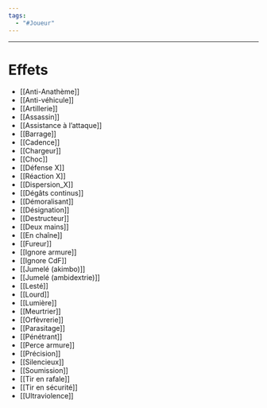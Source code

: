 ```yaml
---
tags:
  - "#Joueur"
---
```

___
# Effets

- [[Anti-Anathème]]
- [[Anti-véhicule]]
- [[Artillerie]]
- [[Assassin]]
- [[Assistance à l’attaque]]
- [[Barrage]]
- [[Cadence]]
- [[Chargeur]]
- [[Choc]]
- [[Défense X]]
- [[Réaction X]]
- [[Dispersion_X]]
- [[Dégâts continus]]
- [[Démoralisant]]
- [[Désignation]]
- [[Destructeur]]
- [[Deux mains]]
- [[En chaîne]]
- [[Fureur]]
- [[Ignore armure]]
- [[Ignore CdF]]
- [[Jumelé (akimbo)]]
- [[Jumelé (ambidextrie)]]
- [[Lesté]]
- [[Lourd]]
- [[Lumière]]
- [[Meurtrier]]
- [[Orfèvrerie]]
- [[Parasitage]]
- [[Pénétrant]]
- [[Perce armure]]
- [[Précision]]
- [[Silencieux]]
- [[Soumission]]
- [[Tir en rafale]]
- [[Tir en sécurité]]
- [[Ultraviolence]]

